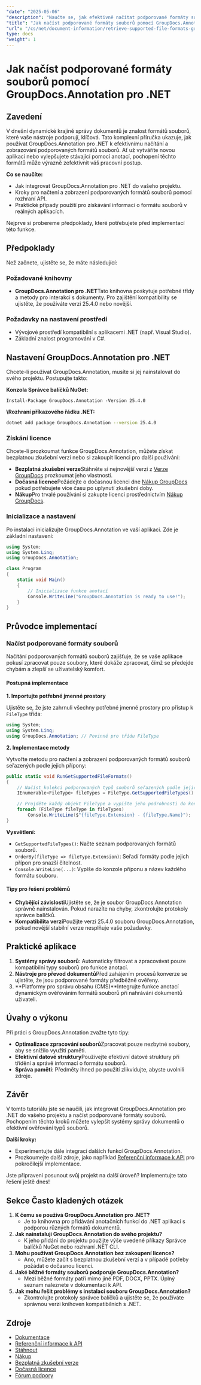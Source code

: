 ```yaml
---
"date": "2025-05-06"
"description": "Naučte se, jak efektivně načítat podporované formáty souborů pomocí nástroje GroupDocs.Annotation pro .NET. Tato příručka se zabývá integrací, implementací a praktickými aplikacemi."
"title": "Jak načíst podporované formáty souborů pomocí GroupDocs.Annotation pro .NET – Komplexní průvodce"
"url": "/cs/net/document-information/retrieve-supported-file-formats-groupdocs-annotation-net/"
type: docs
"weight": 1
---
```


# Jak načíst podporované formáty souborů pomocí GroupDocs.Annotation pro .NET

## Zavedení

V dnešní dynamické krajině správy dokumentů je znalost formátů souborů, které vaše nástroje podporují, klíčová. Tato komplexní příručka ukazuje, jak používat GroupDocs.Annotation pro .NET k efektivnímu načítání a zobrazování podporovaných formátů souborů. Ať už vytváříte novou aplikaci nebo vylepšujete stávající pomocí anotací, pochopení těchto formátů může výrazně zefektivnit váš pracovní postup.

**Co se naučíte:**

- Jak integrovat GroupDocs.Annotation pro .NET do vašeho projektu.
- Kroky pro načtení a zobrazení podporovaných formátů souborů pomocí rozhraní API.
- Praktické případy použití pro získávání informací o formátu souborů v reálných aplikacích.

Nejprve si probereme předpoklady, které potřebujete před implementací této funkce.

## Předpoklady

Než začnete, ujistěte se, že máte následující:

### Požadované knihovny
- **GroupDocs.Annotation pro .NET**Tato knihovna poskytuje potřebné třídy a metody pro interakci s dokumenty. Pro zajištění kompatibility se ujistěte, že používáte verzi 25.4.0 nebo novější.
  
### Požadavky na nastavení prostředí
- Vývojové prostředí kompatibilní s aplikacemi .NET (např. Visual Studio).
- Základní znalost programování v C#.

## Nastavení GroupDocs.Annotation pro .NET

Chcete-li používat GroupDocs.Annotation, musíte si jej nainstalovat do svého projektu. Postupujte takto:

**Konzola Správce balíčků NuGet:**

```shell
Install-Package GroupDocs.Annotation -Version 25.4.0
```

**\Rozhraní příkazového řádku .NET:**

```bash
dotnet add package GroupDocs.Annotation --version 25.4.0
```

### Získání licence

Chcete-li prozkoumat funkce GroupDocs.Annotation, můžete získat bezplatnou zkušební verzi nebo si zakoupit licenci pro další používání:

- **Bezplatná zkušební verze**Stáhněte si nejnovější verzi z [Verze GroupDocs](https://releases.groupdocs.com/annotation/net/) prozkoumat jeho vlastnosti.
- **Dočasná licence**Požádejte o dočasnou licenci dne [Nákup GroupDocs](https://purchase.groupdocs.com/temporary-license/) pokud potřebujete více času po uplynutí zkušební doby.
- **Nákup**Pro trvalé používání si zakupte licenci prostřednictvím [Nákup GroupDocs](https://purchase.groupdocs.com/buy).

### Inicializace a nastavení

Po instalaci inicializujte GroupDocs.Annotation ve vaší aplikaci. Zde je základní nastavení:

```csharp
using System;
using System.Linq;
using GroupDocs.Annotation;

class Program
{
    static void Main()
    {
        // Inicializace funkce anotací
        Console.WriteLine("GroupDocs.Annotation is ready to use!");
    }
}
```

## Průvodce implementací

### Načíst podporované formáty souborů

Načítání podporovaných formátů souborů zajišťuje, že se vaše aplikace pokusí zpracovat pouze soubory, které dokáže zpracovat, čímž se předejde chybám a zlepší se uživatelský komfort.

#### Postupná implementace

**1. Importujte potřebné jmenné prostory**

Ujistěte se, že jste zahrnuli všechny potřebné jmenné prostory pro přístup k `FileType` třída:

```csharp
using System;
using System.Linq;
using GroupDocs.Annotation; // Povinné pro třídu FileType
```

**2. Implementace metody**

Vytvořte metodu pro načtení a zobrazení podporovaných formátů souborů seřazených podle jejich přípony:

```csharp
public static void RunGetSupportedFileFormats()
{
    // Načíst kolekci podporovaných typů souborů seřazených podle jejich přípony
    IEnumerable<FileType> fileTypes = FileType.GetSupportedFileTypes().OrderBy(fileType => fileType.Extension);

    // Projděte každý objekt FileType a vypište jeho podrobnosti do konzole.
    foreach (FileType fileType in fileTypes)
        Console.WriteLine($"{fileType.Extension} - {fileType.Name}");
}
```

**Vysvětlení:**
- `GetSupportedFileTypes()`: Načte seznam podporovaných formátů souborů.
- `OrderBy(fileType => fileType.Extension)`: Seřadí formáty podle jejich přípon pro snazší čitelnost.
- `Console.WriteLine(...)`: Vypíše do konzole příponu a název každého formátu souboru.

#### Tipy pro řešení problémů

- **Chybějící závislosti**Ujistěte se, že je soubor GroupDocs.Annotation správně nainstalován. Pokud narazíte na chyby, zkontrolujte protokoly správce balíčků.
- **Kompatibilita verzí**Použijte verzi 25.4.0 souboru GroupDocs.Annotation, pokud novější stabilní verze nesplňuje vaše požadavky.

## Praktické aplikace

1. **Systémy správy souborů**: Automaticky filtrovat a zpracovávat pouze kompatibilní typy souborů pro funkce anotací.
2. **Nástroje pro převod dokumentů**Před zahájením procesů konverze se ujistěte, že jsou podporované formáty předběžně ověřeny.
3. **Platformy pro správu obsahu (CMS)**Integrujte funkce anotací dynamickým ověřováním formátů souborů při nahrávání dokumentů uživateli.

## Úvahy o výkonu

Při práci s GroupDocs.Annotation zvažte tyto tipy:

- **Optimalizace zpracování souborů**Zpracovat pouze nezbytné soubory, aby se snížilo využití paměti.
- **Efektivní datové struktury**Používejte efektivní datové struktury při třídění a správě informací o formátu souborů.
- **Správa paměti**: Předměty ihned po použití zlikvidujte, abyste uvolnili zdroje.

## Závěr

V tomto tutoriálu jste se naučili, jak integrovat GroupDocs.Annotation pro .NET do vašeho projektu a načíst podporované formáty souborů. Pochopením těchto kroků můžete vylepšit systémy správy dokumentů o efektivní ověřování typů souborů.

**Další kroky:**

- Experimentujte dále integrací dalších funkcí GroupDocs.Annotation.
- Prozkoumejte další zdroje, jako například [Referenční informace k API](https://reference.groupdocs.com/annotation/net/) pro pokročilejší implementace.

Jste připraveni posunout svůj projekt na další úroveň? Implementujte tato řešení ještě dnes!

## Sekce Často kladených otázek

1. **K čemu se používá GroupDocs.Annotation pro .NET?**
   - Je to knihovna pro přidávání anotačních funkcí do .NET aplikací s podporou různých formátů dokumentů.
2. **Jak nainstaluji GroupDocs.Annotation do svého projektu?**
   - K jeho přidání do projektu použijte výše uvedené příkazy Správce balíčků NuGet nebo rozhraní .NET CLI.
3. **Mohu používat GroupDocs.Annotation bez zakoupení licence?**
   - Ano, můžete začít s bezplatnou zkušební verzí a v případě potřeby požádat o dočasnou licenci.
4. **Jaké běžné formáty souborů podporuje GroupDocs.Annotation?**
   - Mezi běžné formáty patří mimo jiné PDF, DOCX, PPTX. Úplný seznam naleznete v dokumentaci k API.
5. **Jak mohu řešit problémy s instalací souboru GroupDocs.Annotation?**
   - Zkontrolujte protokoly správce balíčků a ujistěte se, že používáte správnou verzi knihoven kompatibilních s .NET.

## Zdroje

- [Dokumentace](https://docs.groupdocs.com/annotation/net/)
- [Referenční informace k API](https://reference.groupdocs.com/annotation/net/)
- [Stáhnout](https://releases.groupdocs.com/annotation/net/)
- [Nákup](https://purchase.groupdocs.com/buy)
- [Bezplatná zkušební verze](https://releases.groupdocs.com/annotation/net/)
- [Dočasná licence](https://purchase.groupdocs.com/temporary-license/)
- [Fórum podpory](https://forum.groupdocs.com/c/annotation/)